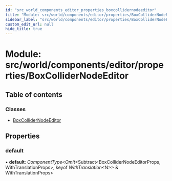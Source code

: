 ```yaml
---
id: "src_world_components_editor_properties_boxcollidernodeeditor"
title: "Module: src/world/components/editor/properties/BoxColliderNodeEditor"
sidebar_label: "src/world/components/editor/properties/BoxColliderNodeEditor"
custom_edit_url: null
hide_title: true
---
```


# Module: src/world/components/editor/properties/BoxColliderNodeEditor

## Table of contents

### Classes

- [BoxColliderNodeEditor](../classes/src_world_components_editor_properties_boxcollidernodeeditor.boxcollidernodeeditor.md)

## Properties

### default

• **default**: *ComponentType*<*Omit*<Subtract<BoxColliderNodeEditorProps, WithTranslationProps\>, keyof *WithTranslation*<N\>\> & WithTranslationProps\>
